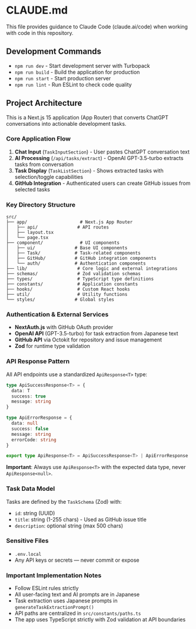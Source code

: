 # CLAUDE.md

This file provides guidance to Claude Code (claude.ai/code) when working with code in this repository.

## Development Commands

- `npm run dev` - Start development server with Turbopack
- `npm run build` - Build the application for production
- `npm run start` - Start production server
- `npm run lint` - Run ESLint to check code quality

## Project Architecture

This is a Next.js 15 application (App Router) that converts ChatGPT conversations into actionable development tasks.

### Core Application Flow

1. **Chat Input** (`TaskInputSection`) - User pastes ChatGPT conversation text
2. **AI Processing** (`/api/tasks/extract`) - OpenAI GPT-3.5-turbo extracts tasks from conversation
3. **Task Display** (`TaskListSection`) - Shows extracted tasks with selection/toggle capabilities
4. **GitHub Integration** - Authenticated users can create GitHub issues from selected tasks

### Key Directory Structure

```
src/
├── app/                    # Next.js App Router
│   ├── api/               # API routes
│   ├── layout.tsx
│   └── page.tsx
├── component/              # UI components
│   ├── ui/               # Base UI components
│   ├── Task/             # Task-related components
│   ├── GitHub/           # GitHub integration components
│   └── auth/             # Authentication components
├── lib/                   # Core logic and external integrations
├── schemas/               # Zod validation schemas
├── types/                 # TypeScript type definitions
├── constants/             # Application constants
├── hooks/                 # Custom React hooks
├── util/                  # Utility functions
└── styles/               # Global styles
```

### Authentication & External Services

- **NextAuth.js** with GitHub OAuth provider
- **OpenAI API** (GPT-3.5-turbo) for task extraction from Japanese text
- **GitHub API** via Octokit for repository and issue management
- **Zod** for runtime type validation

### API Response Pattern

All API endpoints use a standardized `ApiResponse<T>` type:

```typescript
type ApiSuccessResponse<T> = {
  data: T
  success: true
  message: string
}

type ApiErrorResponse = {
  data: null
  success: false
  message: string
  errorCode: string
}

export type ApiResponse<T> = ApiSuccessResponse<T> | ApiErrorResponse
```

**Important**: Always use `ApiResponse<T>` with the expected data type, never `ApiResponse<null>`.

### Task Data Model

Tasks are defined by the `TaskSchema` (Zod) with:

- `id`: string (UUID)
- `title`: string (1-255 chars) - Used as GitHub issue title
- `description`: optional string (max 500 chars)

### Sensitive Files

- `.env.local`
- Any API keys or secrets — never commit or expose

### Important Implementation Notes

- Follow ESLint rules strictly
- All user-facing text and AI prompts are in Japanese
- Task extraction uses Japanese prompts in `generateTaskExtractionPrompt()`
- API paths are centralized in `src/constants/paths.ts`
- The app uses TypeScript strictly with Zod validation at API boundaries
